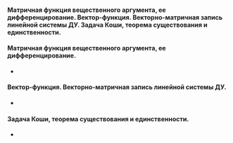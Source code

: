 #### Матричная функция вещественного аргумента, ее дифференцирование. Вектор-функция. Векторно-матричная запись линейной системы ДУ. Задача Коши, теорема существования и единственности.

#### Матричная функция вещественного аргумента, ее дифференцирование.
- 
#### Вектор-функция. Векторно-матричная запись линейной системы ДУ.
- 
#### Задача Коши, теорема существования и единственности.
- 